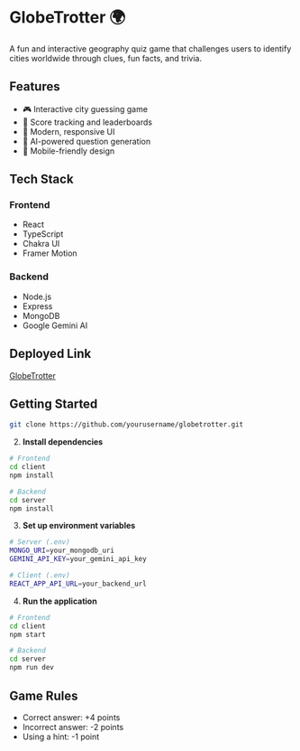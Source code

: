 # GlobeTrotter 🌍

A fun and interactive geography quiz game that challenges users to identify cities worldwide through clues, fun facts, and trivia.

## Features

- 🎮 Interactive city guessing game
- 🎯 Score tracking and leaderboards
- 🎨 Modern, responsive UI
- 🤖 AI-powered question generation
- 📱 Mobile-friendly design

## Tech Stack

### Frontend

- React
- TypeScript
- Chakra UI
- Framer Motion

### Backend

- Node.js
- Express
- MongoDB
- Google Gemini AI

## Deployed Link

[GlobeTrotter](https://globetrotter-blond.vercel.app//)

## Getting Started

```bash
git clone https://github.com/yourusername/globetrotter.git
```

2. **Install dependencies**

```bash
# Frontend
cd client
npm install

# Backend
cd server
npm install
```

3. **Set up environment variables**

```bash
# Server (.env)
MONGO_URI=your_mongodb_uri
GEMINI_API_KEY=your_gemini_api_key

# Client (.env)
REACT_APP_API_URL=your_backend_url
```

4. **Run the application**

```bash
# Frontend
cd client
npm start

# Backend
cd server
npm run dev
```

## Game Rules

- Correct answer: +4 points
- Incorrect answer: -2 points
- Using a hint: -1 point
